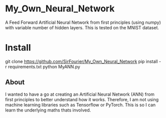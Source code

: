 # My_Own_Neural_Network
A Feed Forward Artificial Neural Network from first principles (using numpy) with variable number of hidden layers. This is tested on the MNIST dataset.

# Install
git clone https://github.com/SirFourier/My_Own_Neural_Network
pip install -r requirements.txt
python MyANN.py

## About
I wanted to have a go at creating an Artificial Neural Network (ANN) from first principles to better understand how it works. Therefore, I am not using machine learning libraries such as Tensorflow or PyTorch. This is so I can learn the underlying maths thats involved.

